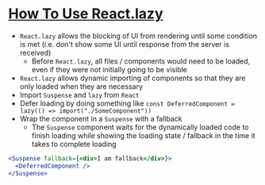 # [How To Use React.lazy](https://medium.com/@MCapoz/how-to-use-react-lazy-6ff434aeed51)

* `React.lazy` allows the blocking of UI from rendering until some condition is met (i.e. don't show some UI until response from the server is received)
  * Before `React.lazy`, all files / components would need to be loaded, even if they were not initially going to be visible
* `React.lazy` allows dynamic importing of components so that they are only loaded when they are necessary
* Import `Suspense` and `lazy` from `React`
* Defer loading by doing something like `const DeferredComponent = lazy(() => import("./SomeComponent"))`
* Wrap the component in a `Suspense` with a fallback
  * The `Suspense` component waits for the dynamically loaded code to finish loading while showing the loading state / fallback in the time it takes to complete loading

```jsx
<Suspense fallback={<div>I am fallback</div>}>
  <DeferredComponent />
</Suspense>
```